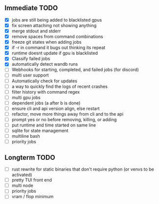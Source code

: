 ## Immediate TODO

- [x] jobs are still being added to blacklisted gpus
- [x] fix screen attaching not showing anything
- [x] merge stdout and stderr
- [x] remove spaces from command combinations
- [x] freeze git states when adding jobs
- [x] if -r in command it bugs out thinking its repeat
- [x] runtime doesnt update if gpu is blacklisted
- [x] Classify failed jobs
- [x] automatically detect wandb runs
- [ ] Webhooks for starting, completed, and failed jobs (for discord)
- [ ] multi user support
- [ ] Automatically check for updates
- [ ] a way to quickly find the logs of recent crashes
- [ ] filter history with command regex
- [ ] multi gpu jobs
- [ ] dependent jobs (a after b is done)
- [ ] ensure cli and api version align, else restart
- [ ] refactor, move more things away from cli and to the api
- [ ] prompt yes or no before removing, killing, or adding
- [ ] put runtime and time started on same line
- [ ] sqlite for state management
- [ ] multiline bash
- [ ] priority jobs

## Longterm TODO

- [ ] rust rewrite for static binaries that don't require python (or venvs to be activated)
- [ ] pretty TUI front end
- [ ] multi node
- [ ] priority jobs
- [ ] vram / flop minimum
